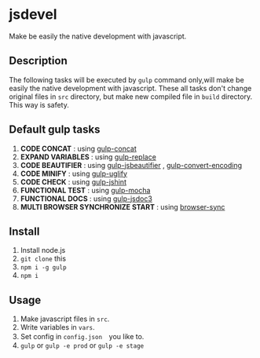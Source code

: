 jsdevel
====

Make be easily the native development with javascript.

## Description
The following tasks will be executed by `gulp` command only,will make be easily the native development with javascript.
These all tasks don't change original files in `src` directory, but make new compiled file in `build` directory. This way is safety.

## Default gulp tasks
1. __CODE CONCAT__ : using [gulp-concat](https://www.npmjs.com/package/gulp-concat)
2. __EXPAND VARIABLES__ : using [gulp-replace](https://www.npmjs.com/package/gulp-replace)
3. __CODE BEAUTIFIER__ : using [gulp-jsbeautifier](https://www.npmjs.com/package/gulp-jsbeautify) , [gulp-convert-encoding](https://www.npmjs.com/package/gulp-convert-encoding)
4. __CODE MINIFY__ : using [gulp-uglify](https://www.npmjs.com/package/gulp-uglify)
5. __CODE CHECK__ : using [gulp-jshint](https://www.npmjs.com/package/gulp-jshint)
6. __FUNCTIONAL TEST__ : using [gulp-mocha](https://www.npmjs.com/package/gulp-mocha)
7. __FUNCTIONAL DOCS__ : using [gulp-jsdoc3](https://www.npmjs.com/package/gulp-jsdoc3)
8. __MULTI BROWSER SYNCHRONIZE START__ : using [browser-sync](https://www.npmjs.com/package/browser-sync)

## Install
1. Install node.js
2. `git clone` this
3. `npm i -g gulp`
4. `npm i`

## Usage
1. Make javascript files in `src`.
2. Write variables in `vars`.
3. Set config in `config.json`　you like to.
4. `gulp` or `gulp -e prod` or `gulp -e stage`
